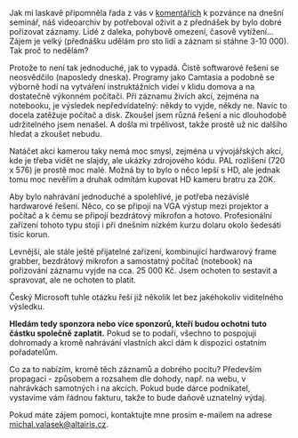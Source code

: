<!-- dcterms:identifier = aspnetcz#200 -->
<!-- dcterms:title = Hledám sponzory pro koupi zařízení pro nahrávání přednášek -->
<!-- dcterms:abstract = Zájem o záznamy z akcí je velký. Přesto nejsou. Proč? Protože není vůbec snadné je pořídit. Softwarové řešení je nespolehlivé a hardwarové drahé. Hledám tedy sponzory na zakoupení hardware pro pořizování záznamů. Chcete přispět? Čtěte uvnitř článku. -->
<!-- np9:categoryId = 6 -->
<!-- x4w:category = Akce a události -->
<!-- np9:authorId = 1 -->
<!-- np9:authorEmail = michal.valasek@altairis.cz -->
<!-- dcterms:creator = Michal Altair Valášek -->
<!-- dcterms:created = 2008-04-30T22:24:34.52+02:00 -->
<!-- dcterms:date = 2008-04-30T22:24:34.52+02:00 -->

Jak mi laskavě připomněla řada z vás v [komentářích](http://www.aspnet.cz/Articles/198-novinky-v-c-3-0-a-linq-pro-bezne-smrtelniky.aspx#comments) k pozvánce na dnešní seminář, náš videoarchiv by potřeboval oživit a z přednášek by bylo dobré pořizovat záznamy. Lidé z daleka, pohybově omezení, časově vytížení... Zájem je velký (přednášku udělám pro sto lidí a záznam si stáhne 3-10 000). Tak proč to nedělám?

Protože to není tak jednoduché, jak to vypadá. Čistě softwarové řešení se neosvědčilo (naposledy dneska). Programy jako Camtasia a podobně se výborně hodí na vytváření instruktážních videí v klidu domova a na dostatečně výkonném počítači. Při záznamu živích akcí, zejména na notebooku, je výsledek nepředvídatelný: někdy to vyjde, někdy ne. Navíc to docela zatěžuje počítač a disk. Zkoušel jsem různá řešení a nic dlouhodobě udržitelného jsem nenašel. A došla mi trpělivost, takže prostě už nic dalšího hledat a zkoušet nebudu.

Natáčet akci kamerou taky nemá moc smysl, zejména u vývojářských akcí, kde je třeba vidět ne slajdy, ale ukázky zdrojového kódu. PAL rozlišení (720 x 576) je prostě moc malé. Možná by to bylo o něco lepší s HD, ale jednak tomu moc nevěřím a druhak odmítám kupovat HD kameru bratru za 20K.

Aby bylo nahrávání jednoduché a spolehlivé, je potřeba nezávislé hardwarové řešení. Něco, co se připojí na VGA výstup mezi projektor a počítač a k čemu se připojí bezdrátový mikrofon a hotovo. Profesionální zařízení tohoto typu stojí i při dnešním nízkém kurzu dolaru okolo šedesáti tisíc korun.

Levnější, ale stále ještě přijatelné zařízení, kombinující hardwarový frame grabber, bezdrátový mikrofon a samostatný počítač (notebook) na pořizování záznamu vyjde na cca. 25 000 Kč. Jsem ochoten to sestavit a spravovat, ale ne ochoten to platit.

Český Microsoft tuhle otázku řeší již několik let bez jakéhokoliv viditelného výsledku.

**Hledám tedy sponzora nebo více sponzorů, kteří budou ochotni tuto částku společně zaplatit.** Pokud se to podaří, všechno to pospojuji dohromady a kromě nahrávání vlastních akcí dám k dispozici ostatním pořadatelům.

Co za to nabízím, kromě těch záznamů a dobrého pocitu? Především propagaci - způsobem a rozsahem dle dohody, např. na webu, v nahrávkách samotných i na akcích. Pokud bude dárce podnikatel, vystavíme vám řádnou fakturu, takže to bude daňově uznatelný výdaj.

Pokud máte zájem pomoci, kontaktujte mne prosím e-mailem na adrese [michal.valasek@altairis.cz](mailto:michal.valasek@altairis.cz).